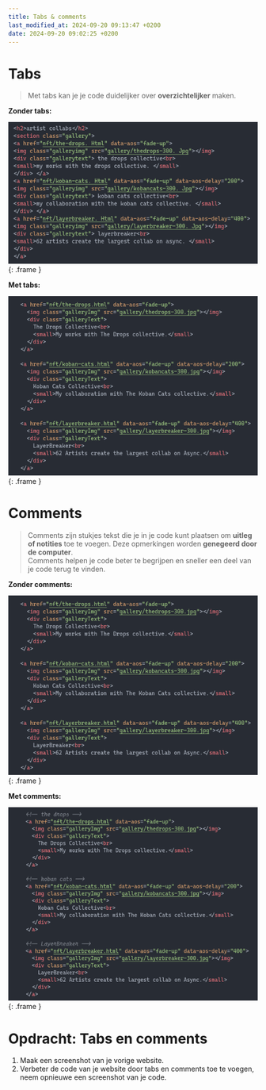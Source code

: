 ```yaml
---
title: Tabs & comments
last_modified_at: 2024-09-20 09:13:47 +0200
date: 2024-09-20 09:02:25 +0200
---
```


# Tabs

> Met tabs kan je je code duidelijker over **overzichtelijker** maken.
> 

**Zonder tabs:**

![](images/tabs-zonder.png){: .frame }

**Met tabs:**

![](images/tabs-met.png){: .frame }

# Comments

> Comments zijn stukjes tekst die je in je code kunt plaatsen om **uitleg of notities** toe te voegen. Deze opmerkingen worden **genegeerd door de computer**.  
Comments helpen je code beter te begrijpen en sneller een deel van je code terug te vinden.
> 

**Zonder comments:**

![](images/tabs-met.png){: .frame }

**Met comments:**

![](images/tabs-comments.png){: .frame }

# Opdracht: Tabs en comments

1. Maak een screenshot van je vorige website.
2. Verbeter de code van je website door tabs en comments toe te voegen, neem opnieuwe een screenshot van je code.
